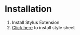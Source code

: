 # Installation

1. Install Stylus Extension
2. [Click here](https://cuddlecake.github.io/youtrack-tweaks/src/youtrack-tweaks.user.css) to install style sheet
